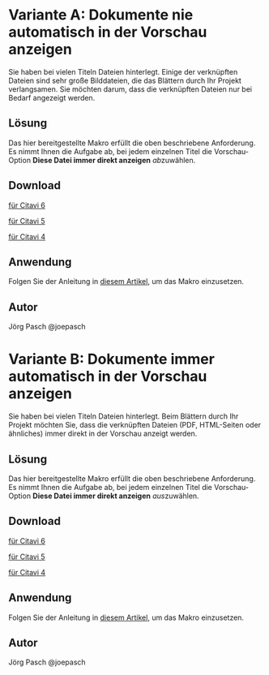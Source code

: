 # Variante A: Dokumente **nie** automatisch in der Vorschau anzeigen

Sie haben bei vielen Titeln Dateien hinterlegt. Einige der verknüpften Dateien sind sehr große Bilddateien, die das Blättern durch Ihr Projekt verlangsamen. Sie möchten darum, dass die verknüpften Dateien nur bei Bedarf angezeigt werden.

## Lösung
Das hier bereitgestellte Makro erfüllt die oben beschriebene Anforderung. Es nimmt Ihnen die Aufgabe ab, bei jedem einzelnen Titel die Vorschau-Option **Diese Datei immer direkt anzeigen** *ab*zuwählen.

## Download
[für Citavi 6](C6_Set_All_Files_Preview_Behaviour_To_ShowEntryPage.cs)

[für Citavi 5](C4_Set_All_Files_Preview_Behaviour_To_ShowEntryPage.cs)

[für Citavi 4](C4_Set_All_Files_Preview_Behaviour_To_ShowEntryPage.cs)


## Anwendung
Folgen Sie der Anleitung in [diesem Artikel](/readme.de.md), um das Makro einzusetzen.

## Autor
Jörg Pasch @joepasch

# Variante B: Dokumente **immer** automatisch in der Vorschau anzeigen

Sie haben bei vielen Titeln Dateien hinterlegt. Beim Blättern durch Ihr Projekt möchten Sie, dass die verknüpften Dateien (PDF, HTML-Seiten oder ähnliches) immer direkt in der Vorschau anzeigt werden.

## Lösung
Das hier bereitgestellte Makro erfüllt die oben beschriebene Anforderung. Es nimmt Ihnen die Aufgabe ab, bei jedem einzelnen Titel die Vorschau-Option **Diese Datei immer direkt anzeigen** *aus*zuwählen.

## Download
[für Citavi 6](C6_Set_All_Files_Preview_Behaviour_To_SkipEntryPage.cs)

[für Citavi 5](C4_Set_All_Files_Preview_Behaviour_To_SkipEntryPage.cs)

[für Citavi 4](C4_Set_All_Files_Preview_Behaviour_To_SkipEntryPage.cs)


## Anwendung
Folgen Sie der Anleitung in [diesem Artikel](/readme.de.md), um das Makro einzusetzen.

## Autor
Jörg Pasch @joepasch